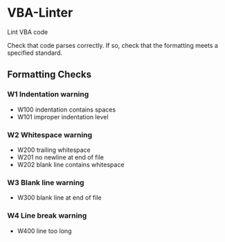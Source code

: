 # VBA-Linter
Lint VBA code

Check that code parses correctly. If so, check that the formatting meets a specified standard.

## Formatting Checks

### W1 Indentation warning
* W100 indentation contains spaces
* W101 improper indentation level

### W2 Whitespace warning
* W200 trailing whitespace
* W201 no newline at end of file
* W202 blank line contains whitespace

### W3 Blank line warning
* W300 blank line at end of file

### W4 Line break warning
* W400 line too long
